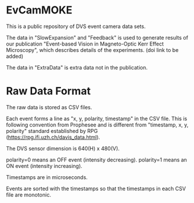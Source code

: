 # EvCamMOKE

This is a public repository of DVS event camera data sets. 

The data in "SlowExpansion" and "Feedback" is used to generate results of our publication "Event-based Vision in Magneto-Optic Kerr Effect Microscopy", which describes details of the experiments. (doi link to be added)

The data in "ExtraData" is extra data not in the publication.

# Raw Data Format

The raw data is stored as CSV files. 

Each event forms a line as "x, y, polarity, timestamp" in the CSV file. This is following convention from Prophesee and is different from "timestamp, x, y, polarity" standard established by RPG (https://rpg.ifi.uzh.ch/davis_data.html).

The DVS sensor dimension is 640(H) x 480(V).

polarity=0 means an OFF event (intensity decreasing). polarity=1 means an ON event (intensity increasing).

Timestamps are in microseconds.

Events are sorted with the timestamps so that the timestamps in each CSV file are monotonic.